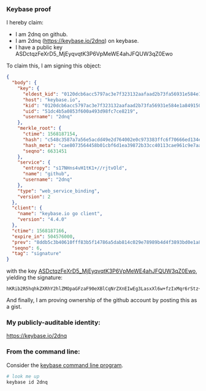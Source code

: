 ### Keybase proof

I hereby claim:

  * I am 2dnq on github.
  * I am 2dnq (https://keybase.io/2dnq) on keybase.
  * I have a public key ASDctqzFeXrD5_MjEyqvqtK3P6VpMeWE4ahJFQUW3qZ0Ewo

To claim this, I am signing this object:

```json
{
  "body": {
    "key": {
      "eldest_kid": "0120dcb6acc5797ac3e7f323132aafaad2b73fa56931e584e1a849150516dea674130a",
      "host": "keybase.io",
      "kid": "0120dcb6acc5797ac3e7f323132aafaad2b73fa56931e584e1a849150516dea674130a",
      "uid": "51dc4b5a0853f600a493d98fc7ce8219",
      "username": "2dnq"
    },
    "merkle_root": {
      "ctime": 1568187154,
      "hash": "c548c3587a7a56e5acdd49e2d764002e0c973383ffc6f70666ed134eb92165405cce9bae63cce263e67c4ee60ca974eb246ee7198b10f1c860b310736615176b",
      "hash_meta": "cae8073564458b01cbf6d1ea39872b33cc40113cae961c9e7aaf540b7b361562",
      "seqno": 6631451
    },
    "service": {
      "entropy": "s17NHns4vH1tK1+//rjtvOld",
      "name": "github",
      "username": "2dnq"
    },
    "type": "web_service_binding",
    "version": 2
  },
  "client": {
    "name": "keybase.io go client",
    "version": "4.4.0"
  },
  "ctime": 1568187166,
  "expire_in": 504576000,
  "prev": "8ddb5c3b40610fff83b5f14786a5dab814c029e78989b4d4f3893bd0e1a845c3",
  "seqno": 6,
  "tag": "signature"
}
```

with the key [ASDctqzFeXrD5_MjEyqvqtK3P6VpMeWE4ahJFQUW3qZ0Ewo](https://keybase.io/2dnq), yielding the signature:

```
hKRib2R5hqhkZXRhY2hlZMOpaGFzaF90eXBlCqNrZXnEIwEg3LasxXl6w+fzIxMqr6rStz+laTHlhOGoSRUFFt6mdBMKp3BheWxvYWTESpcCBsQgjdtcO0BhD/+DtfFHhqXauBTAKeeJibTU84k70OGoRcPEIObMtniZshUAoKpjy1ttLRw9XYfgLgWWT9nO25WwrVEsAgHCo3NpZ8RAOQn9KXmxMJcAnbPOs9B5mgRxnwyWNzVHy5SMPCWhU2ex+nJgix2V/hR5KKkrD1Qr2ZLmB9PxXUkCu4fMtqy4CKhzaWdfdHlwZSCkaGFzaIKkdHlwZQildmFsdWXEINzvbjnp9DtFvADu6hxrnyH0R63VmwWfppGzNF/HAv9Bo3RhZ80CAqd2ZXJzaW9uAQ==

```

And finally, I am proving ownership of the github account by posting this as a gist.

### My publicly-auditable identity:

https://keybase.io/2dnq

### From the command line:

Consider the [keybase command line program](https://keybase.io/download).

```bash
# look me up
keybase id 2dnq
```
